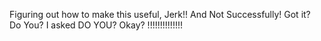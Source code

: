 Figuring out how to make this useful, Jerk!! And Not Successfully! Got it? Do You? I asked DO YOU? Okay? !!!!!!!!!!!!!!
